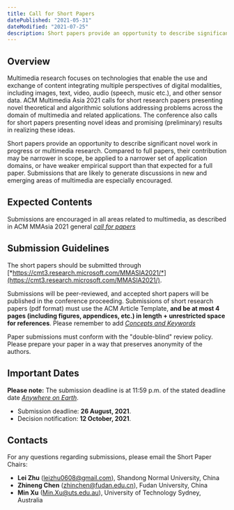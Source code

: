 ```yaml
---
title: Call for Short Papers
datePublished: "2021-05-31"
dateModified: "2021-07-25"
description: Short papers provide an opportunity to describe significant novel work in progress or multimedia research. Compared to full papers, their contribution may be narrower in scope, be applied to a narrower set of application domains, or have weaker empirical support than that expected for a full paper. 
---
```


## Overview

Multimedia research focuses on technologies that enable the use and exchange of content integrating multiple perspectives of digital modalities, including images, text, video, audio (speech, music etc.), and other sensor data. ACM Multimedia Asia 2021 calls for short research papers presenting novel theoretical and algorithmic solutions addressing problems across the domain of multimedia and related applications. The conference also calls for short papers presenting novel ideas and promising (preliminary) results in realizing these ideas.

Short papers provide an opportunity to describe significant novel work in progress or multimedia research. Compared to full papers, their contribution may be narrower in scope, be applied to a narrower set of application domains, or have weaker empirical support than that expected for a full paper. Submissions that are likely to generate discussions in new and emerging areas of multimedia are especially encouraged.

## Expected Contents

Submissions are encouraged in all areas related to multimedia, as described in ACM MMAsia 2021 general [*call for papers*](https://mmasia2021.uqcloud.net/call-for-papers)

## Submission Guidelines
The short papers should be submitted through [*https://cmt3.research.microsoft.com/MMASIA2021/*](https://cmt3.research.microsoft.com/MMASIA2021/).

Submissions will be peer-reviewed, and accepted short papers will be published in the conference proceeding. Submissions of short research papers (pdf format) must use the ACM Article Template, **and be at most 4 pages (including figures, appendices, etc.) in length + unrestricted space for references**. Please remember to add [*Concepts and Keywords*](https://www.acm.org/publications/proceedings-template)

Paper submissions must conform with the "double-blind" review policy. Please prepare your paper in a way that preserves anonymity of the authors.

## Important Dates

**Please note:** The submission deadline is at 11:59 p.m. of the stated deadline date [*Anywhere on Earth*](https://www.timeanddate.com/time/zones/aoe).

- Submission deadline: **26 August, 2021**.
- Decision notification: **12 October, 2021**.

## Contacts

For any questions regarding submissions, please email the Short Paper Chairs: 

- **Lei Zhu** ([leizhu0608@gmail.com](mailto:leizhu0608@gmail.com)), Shandong Normal University, China
- **Zhineng Chen** ([zhinchen@fudan.edu.cn](mailto:zhinchen@fudan.edu.cn)), Fudan University, China
- **Min Xu** ([Min.Xu@uts.edu.au](mailto:Min.Xu@uts.edu.au)), University of Technology Sydney, Australia
